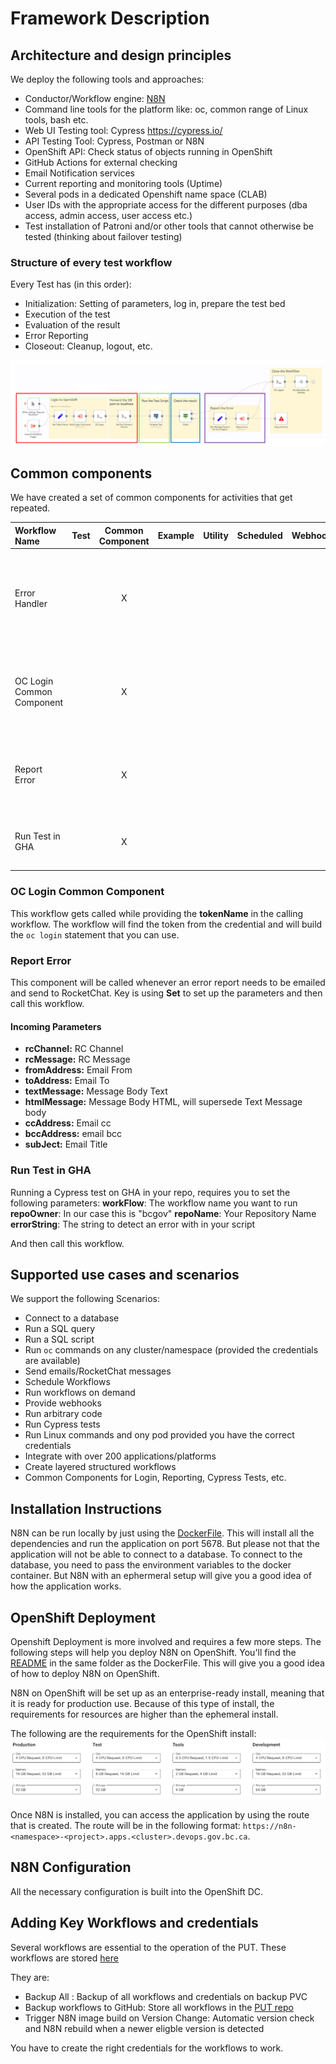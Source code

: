 # Framework Description

## Architecture and design principles

We deploy the following tools and approaches:

- Conductor/Workflow engine: [N8N](https://n8n.io/)
- Command line tools for the platform like: oc, common range of Linux tools, bash etc.
- Web UI Testing tool: Cypress https://cypress.io/
- API Testing Tool: Cypress, Postman or N8N
- OpenShift API: Check status of objects running in OpenShift
- GitHub Actions for external checking
- Email Notification services
- Current reporting and monitoring tools (Uptime)
- Several pods in a dedicated Openshift name space (CLAB)
- User IDs with the appropriate access for the different purposes (dba access, admin access, user access etc.)
- Test installation of Patroni and/or other tools that cannot otherwise be tested (thinking about failover testing)

### Structure of every test workflow

Every Test has (in this order):

- Initialization: Setting of parameters, log in, prepare the test bed
- Execution of the test
- Evaluation of the result
- Error Reporting
- Closeout: Cleanup, logout, etc.

![Workflow Structure](https://github.com/bcgov/put/blob/main/media/workflow.png)

## Common components

We have created a set of common components for activities that get repeated.

| Workflow Name             | Test | Common Component | Example | Utility | Scheduled | Webhook | Description                                                                 |
| :------------------------ | :--: | :--------------: | :-----: | :-----: | :-------: | :-----: | :-------------------------------------------------------------------------- |
| Error Handler             |      |        X         |         |         |           |         | Common Component that deals with Workflow execution errors and reports them |
| OC Login Common Component |      |        X         |         |         |           |         | This workflow is called when you want to build an oc login command          |
| Report Error              |      |        X         |         |         |           |         | Common component that will report an error by email and RocketChat          |
| Run Test in GHA           |      |        X         |         |         |           |         | A common component that runs a Cypress test in GHA.                         |

### OC Login Common Component

This workflow gets called while providing the **tokenName** in the calling workflow.
The workflow will find the token from the credential and will build the `oc login` statement that you can use.

### Report Error

This component will be called whenever an error report needs to be emailed and send to RocketChat.
Key is using **Set** to set up the parameters and then call this workflow.

#### Incoming Parameters

- **rcChannel:** RC Channel
- **rcMessage:** RC Message
- **fromAddress:** Email From
- **toAddress:** Email To
- **textMessage:** Message Body Text
- **htmlMessage:** Message Body HTML, will supersede Text Message body
- **ccAddress:** Email cc
- **bccAddress:** email bcc
- **subJect:** Email Title

### Run Test in GHA

Running a Cypress test on GHA in your repo, requires you to set the following parameters:
**workFlow**: The workflow name you want to run
**repoOwner**: In our case this is "bcgov"
**repoName**: Your Repository Name
**errorString**: The string to detect an error with in your script

And then call this workflow.

## Supported use cases and scenarios

We support the following Scenarios:

- Connect to a database
- Run a SQL query
- Run a SQL script
- Run `oc` commands on any cluster/namespace (provided the credentials are available)
- Send emails/RocketChat messages
- Schedule Workflows
- Run workflows on demand
- Provide webhooks
- Run arbitrary code
- Run Cypress tests
- Run Linux commands and ony pod provided you have the correct credentials
- Integrate with over 200 applications/platforms
- Create layered structured workflows
- Common Components for Login, Reporting, Cypress Tests, etc.

## Installation Instructions

N8N can be run locally by just using the [DockerFile](https://github.com/bcgov/put/blob/main/containers/workflow/Dockerfile). This will install all the dependencies and run the application on port 5678. But please not that the application will not be able to connect to a database. To connect to the database, you need to pass the environment variables to the docker container. But N8N with an ephermeral setup will give you a good idea of how the application works.

## OpenShift Deployment

Openshift Deployment is more involved and requires a few more steps. The following steps will help you deploy N8N on OpenShift.
You'll find the [README](https://github.com/bcgov/put/blob/main/containers/workflow/openshift/README.md) in the same folder as the DockerFile. This will give you a good idea of how to deploy N8N on OpenShift.

N8N on OpenShift will be set up as an enterprise-ready install, meaning that it is ready for production use. Because of this type of install, the requirements for resources are higher than the ephemeral install.

The following are the requirements for the OpenShift install:
![N8N Recommend Resources](https://github.com/bcgov/put/blob/main/media/n8n-resources.png)

Once N8N is installed, you can access the application by using the route that is created. The route will be in the following format: `https://n8n-<namespace>-<project>.apps.<cluster>.devops.gov.bc.ca`.

## N8N Configuration

All the necessary configuration is built into the OpenShift DC.

## Adding Key Workflows and credentials

Several workflows are essential to the operation of the PUT. These workflows are stored [here](https://github.com/bcgov/put/blob/main/framework/workflows)

They are:

- Backup All : Backup of all workflows and credentials on backup PVC
- Backup workflows to GitHub: Store all workflows in the [PUT repo](https://github.com/bcgov/put/tree/main/framework/workflows)
- Trigger N8N image build on Version Change: Automatic version check and N8N rebuild when a newer eligble version is detected

You have to create the right credentials for the workflows to work.
